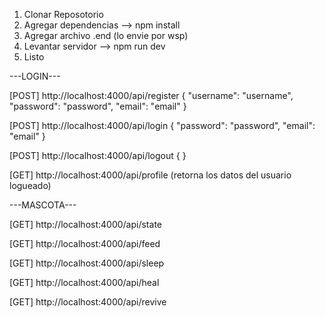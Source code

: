 1) Clonar Reposotorio
2) Agregar dependencias --> npm install
3) Agregar archivo .end (lo envie por wsp)
4) Levantar servidor --> npm run dev
5) Listo

---LOGIN---

[POST] http://localhost:4000/api/register
{
  "username": "username",
  "password": "password",
  "email": "email"
}

[POST] http://localhost:4000/api/login
{
  "password": "password",
  "email": "email"
}

[POST] http://localhost:4000/api/logout
{
}

[GET] http://localhost:4000/api/profile (retorna los datos del usuario logueado)

---MASCOTA---

[GET] http://localhost:4000/api/state

[GET] http://localhost:4000/api/feed

[GET] http://localhost:4000/api/sleep

[GET] http://localhost:4000/api/heal

[GET] http://localhost:4000/api/revive
